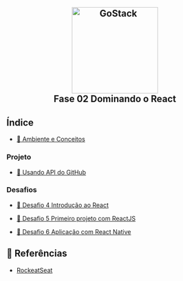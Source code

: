 <h2 align="center" >
  <img alt="GoStack" src="https://blog.hariken.co/wp-content/uploads/2019/03/react-logo.png" width="200px" /> <br/>
  Fase 02 Dominando o React
</h2>

## Índice

- [:book: Ambiente e Conceitos](https://github.com/kaellandrade/GoStack_Bootcamp/tree/main/Fase02_DominandoReact/modulo04)

### Projeto
- [:book: Usando API do GitHub](https://github.com/kaellandrade/GoStack_Bootcamp/tree/main/Fase02_DominandoReact/modulo05)

### Desafios

- [ :bookmark_tabs: Desafio 4 Introdução ao React](https://github.com/kaellandrade/GoStack_Bootcamp/tree/main/Fase02_DominandoReact/desafio4)

- [ :bookmark_tabs: Desafio 5 Primeiro projeto com ReactJS](https://github.com/kaellandrade/GoStack_Bootcamp/tree/main/Fase02_DominandoReact/desafio5)

- [ :bookmark_tabs: Desafio 6 Aplicação com React Native](https://github.com/kaellandrade/GoStack_Bootcamp/tree/main/Fase02_DominandoReact/desafio06)

## :memo: Referências

- [RockeatSeat](https://www.rocketseat.com.br/)
